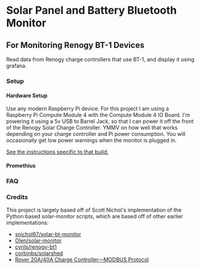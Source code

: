 # Solar Panel and Battery Bluetooth Monitor

## For Monitoring Renogy BT-1 Devices

Read data from Renogy charge controllers that use BT-1, and display it using grafana.  

### Setup

#### Hardware Setup

Use any modern Raspberry Pi device. For this project I am using a Raspberry Pi Compute Module 4 with the Compute Module 4 IO Board. I'm powering it using a 5v USB to Barrel Jack, so that I can power it off the front of the Renogy Solar Charge Controller. YMMV on how well that works depending on your charge controller and Pi power consumption. You will occasionally get low power warnings when the monitor is plugged in.

[See the instructions specific to that build.](hardware_setup.md)

#### Promethius




### FAQ

### Credits

This project is largely based off of Scott Nichol's implementation of the Python based solar-monitor scripts, which are based off of other earlier implementations:
- [snichol67/solar-bt-monitor](https://github.com/snichol67/solar-bt-monitor)
- [Olen/solar-monitor](https://github.com/Olen/solar-monitor)
- [cyrils/renogy-bt1](https://github.com/cyrils/renogy-bt1)
- [corbinbs/solarshed](https://github.com/corbinbs/solarshed)
- [Rover 20A/40A Charge Controller—MODBUS Protocol](https://docs.google.com/document/d/1OSW3gluYNK8d_gSz4Bk89LMQ4ZrzjQY6/edit)
